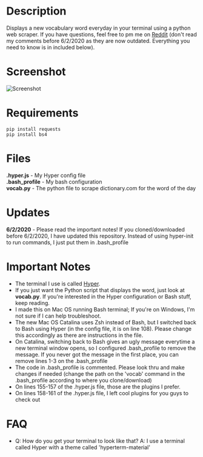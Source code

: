 # Description
Displays a new vocabulary word everyday in your terminal using a python web scraper. If you have questions, feel free to pm me on [Reddit](https://reddit.com/user/ImportantDesk) (don't read my comments before 6/2/2020 as they are now outdated. Everything you need to know is in included below).

# Screenshot
![Screenshot](https://i.imgur.com/IfwgKjL.png)

# Requirements
```pip install requests``` <br>
```pip install bs4```

# Files
<b>.hyper.js</b> - My Hyper config file <br>
<b>.bash_profile</b> - My bash configuration <br>
<b>vocab.py</b> - The python file to scrape dictionary.com for the word of the day

# Updates
<b>6/2/2020</b> - Please read the important notes! If you cloned/downloaded before 6/2/2020, I have updated this repository. Instead of using hyper-init to run commands, I just put them in .bash_profile

# Important Notes
- The terminal I use is called [Hyper](https://hyper.is).
- If you just want the Python script that displays the word, just look at <b>vocab.py</b>. If you're interested in the Hyper configuration or Bash stuff, keep reading.
- I made this on Mac OS running Bash terminal; If you're on Windows, I'm not sure if I can help troubleshoot.
- The new Mac OS Catalina uses Zsh instead of Bash, but I switched back to Bash using Hyper (in the config file, it is on line 108). Please change this accordingly as there are instructions in the file.
- On Catalina, switching back to Bash gives an ugly message everytime a new terminal window opens, so I configured .bash_profile to remove the message. If you never got the message in the first place, you can remove lines 1-3 on the .bash_profile
- The code in .bash_profile is commented. Please look thru and make changes if needed (change the path on the 'vocab' command in the .bash_profile according to where you clone/download)
- On lines 155-157 of the .hyper.js file, those are the plugins I prefer.
- On lines 158-161 of the .hyper.js file, I left cool plugins for you guys to check out

# FAQ
- Q: How do you get your terminal to look like that? A: I use a terminal called Hyper with a theme called 'hyperterm-material'
